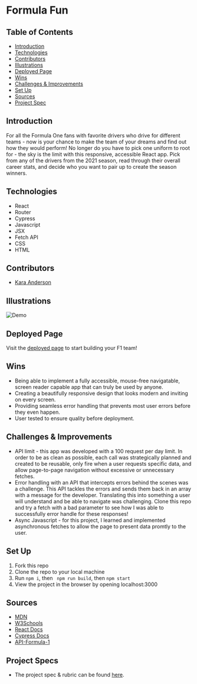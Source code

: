 # Formula Fun

## Table of Contents
  - [Introduction](#Introduction)
  - [Technologies](#Technologies)
  - [Contributors](#Contributors)
  - [Illustrations](#Illustrations)
  - [Deployed Page](#Deployed-Page)
  - [Wins](#Wins)
  - [Challenges & Improvements](#Challenges-&-Improvements)
  - [Set Up](#Set-Up)
  - [Sources](#Sources)
  - [Project Spec](#Project-Spec)

## Introduction
For all the Formula One fans with favorite drivers who drive for different teams - now is your chance to make the team of your dreams and find out how they would perform!  No longer do you have to pick one uniform to root for - the sky is the limit with this responsive, accessible React app.  Pick from any of the drivers from the 2021 season, read through their overall career stats, and decide who you want to pair up to create the season winners.

## Technologies
  - React
  - Router
  - Cypress
  - Javascript
  - JSX
  - Fetch API
  - CSS
  - HTML

## Contributors
  - [Kara Anderson](https://github.com/Kanderson58)

## Illustrations 
![Demo](https://user-images.githubusercontent.com/114871395/233849014-229e2fe4-afd7-489f-8d1e-eaac544df7ad.gif)

## Deployed Page

Visit the [deployed page]() to start building your F1 team!

## Wins
- Being able to implement a fully accessible, mouse-free navigatable, screen reader capable app that can truly be used by anyone.
- Creating a beautifully responsive design that looks modern and inviting on every screen.
- Providing seamless error handling that prevents most user errors before they even happen.
- User tested to ensure quality before deployment.

## Challenges & Improvements
- API limit - this app was developed with a 100 request per day limit.  In order to be as clean as possible, each call was strategically planned and created to be reusable, only fire when a user requests specific data, and allow page-to-page navigation without excessive or unnecessary fetches.
- Error handling with an API that intercepts errors behind the scenes was a challenge.  This API tackles the errors and sends them back in an array with a message for the developer.  Translating this into something a user will understand and be able to navigate was challenging.  Clone this repo and try a fetch with a bad parameter to see how I was able to successfully error handle for these responses!
- Async Javascript - for this project, I learned and implemented asynchronous fetches to allow the page to present data promtly to the user.

## Set Up

1. Fork this repo  
2. Clone the repo to your local machine   
3. Run `npm i`, then ` npm run build`, then `npm start`
4. View the project in the browser by opening localhost:3000

## Sources
  - [MDN](http://developer.mozilla.org/en-US/)
  - [W3Schools](https://www.w3schools.com/)
  - [React Docs](https://reactjs.org/docs/getting-started.html)
  - [Cypress Docs](https://docs.cypress.io/guides/overview/why-cypress.html)
  - [API-Formula-1](https://api-sports.io/documentation/formula-1/v1)

## Project Specs
  - The project spec & rubric can be found [here](https://frontend.turing.edu/projects/module-3/showcase.html).